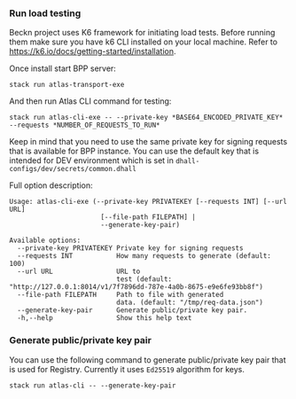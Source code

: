 ### Run load testing

Beckn project uses K6 framework for initiating load tests. Before running them make sure you have k6 CLI installed on your local machine. Refer to https://k6.io/docs/getting-started/installation.

Once install start BPP server:

```
stack run atlas-transport-exe
```

And then run Atlas CLI command for testing:

```
stack run atlas-cli-exe -- --private-key *BASE64_ENCODED_PRIVATE_KEY* --requests *NUMBER_OF_REQUESTS_TO_RUN*
```

Keep in mind that you need to use the same private key for signing requests that is available for BPP instance. You can use the default key that is intended for DEV environment which is set in `dhall-configs/dev/secrets/common.dhall`

Full option description:

```
Usage: atlas-cli-exe (--private-key PRIVATEKEY [--requests INT] [--url URL] 
                       [--file-path FILEPATH] |
                       --generate-key-pair)

Available options:
  --private-key PRIVATEKEY Private key for signing requests
  --requests INT           How many requests to generate (default: 100)
  --url URL                URL to
                           test (default: "http://127.0.0.1:8014/v1/7f7896dd-787e-4a0b-8675-e9e6fe93bb8f")
  --file-path FILEPATH     Path to file with generated
                           data. (default: "/tmp/req-data.json")
  --generate-key-pair      Generate public/private key pair.
  -h,--help                Show this help text
```

### Generate public/private key pair

You can use the following command to generate public/private key pair that is used for Registry. Currently it uses `Ed25519` algorithm for keys.

```
stack run atlas-cli -- --generate-key-pair
```
